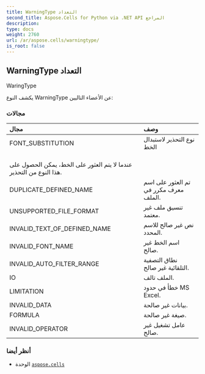 ```yaml
---
title: WarningType التعداد
second_title: Aspose.Cells for Python via .NET API المراجع
description:
type: docs
weight: 2760
url: /ar/aspose.cells/warningtype/
is_root: false
---
```

##  WarningType التعداد
WaringType



يكشف النوع WarningType عن الأعضاء التاليين:

###  مجالات
| مجال| وصف|
| :- | :- |
| FONT_SUBSTITUTION | نوع التحذير لاستبدال الخط<br/> عندما لا يتم العثور على الخط، يمكن الحصول على هذا النوع من التحذير.|
| DUPLICATE_DEFINED_NAME | تم العثور على اسم معرف مكرر في الملف.|
| UNSUPPORTED_FILE_FORMAT | تنسيق ملف غير معتمد.|
| INVALID_TEXT_OF_DEFINED_NAME | نص غير صالح للاسم المحدد.|
| INVALID_FONT_NAME | اسم الخط غير صالح.|
| INVALID_AUTO_FILTER_RANGE | نطاق التصفية التلقائية غير صالح.|
| IO | الملف تالف.|
| LIMITATION | خطأ في حدود MS Excel.|
| INVALID_DATA | بيانات غير صالحة.|
| FORMULA | صيغة غير صالحة.|
| INVALID_OPERATOR | عامل تشغيل غير صالح.|



###  أنظر أيضا
* الوحدة [`aspose.cells`](..)
